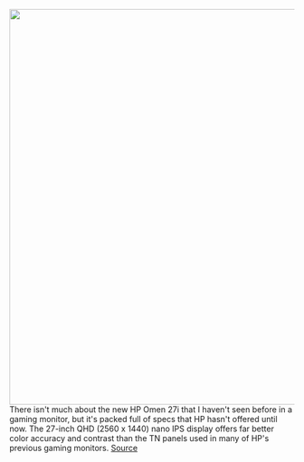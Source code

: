 <img src='https://cdn.vox-cdn.com/thumbor/SHrfdS2wJJgKzcelOpNkEXgzCLE=/0x0:2040x1360/1200x800/filters:focal(857x517:1183x843)/cdn.vox-cdn.com/uploads/chorus_image/image/66747235/27ihero.0.jpg' width='700px' /><br/>
There isn't much about the new HP Omen 27i that I haven't seen before in a gaming monitor, but it's packed full of specs that HP hasn't offered until now. The 27-inch QHD (2560 x 1440) nano IPS display offers far better color accuracy and contrast than the TN panels used in many of HP's previous gaming monitors.
<a href='https://www.theverge.com/2020/5/4/21242888/hp-omen-27i-gaming-monitor-nano-ips-g-sync'> Source <a/>